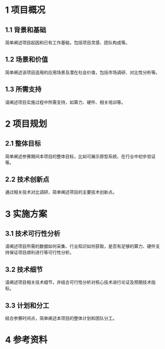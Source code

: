 # 1    项目概况

## 1.1    背景和基础

简单阐述项目起因和已有工作基础，包括项目灵感、团队构成等。



## 1.2    场景和价值

简单阐述该项目适用的应用场景及潜在社会价值，包括市场调研、对比性分析等。



## 1.3    所需支持

请阐述项目实施过程中所需支持，如算力、硬件、相关培训等。

# 2    项目规划

## 2.1    整体目标

简单阐述参赛期间本项目的整体目标，比如可展示原型系统、在行业中初步验证等。

## 2.2    技术创新点

通过相关技术对比调研，简单阐述项目的主要技术创新点。

# 3    实施方案

## 3.1    技术可行性分析

请阐述项目所需的数据如何采集、行业知识如何获取，是否有足够的算力、硬件支持保证项目顺利进行等可行性分析。

## 3.2    技术细节

请阐述项目相关技术细节，并结合可行性分析对核心技术进行论证及预期技术指标。

## 3.3    计划和分工

结合参赛时间点，简单阐述本项目的整体计划和团队分工。

# 4    参考资料